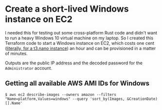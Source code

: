 # Create a short-lived Windows instance on EC2

I needed this for testing out some cross-platform Rust code and didn't want to run a heavy Windows 10 virtual machine on my laptop. So I created this Terraform code to start a Windows instance on EC2, which costs one cent ([literally, for a t3.nano instance](https://aws.amazon.com/ec2/pricing/on-demand/)) an hour and can be provisioned in a matter of minutes.

Outputs are the public IP address and the decoded password for the `Administrator` account.

## Getting all available AWS AMI IDs for Windows

```
$ aws ec2 describe-images --owners amazon --filters "Name=platform,Values=windows" --query 'sort_by(Images, &CreationDate)[].Name'
```
